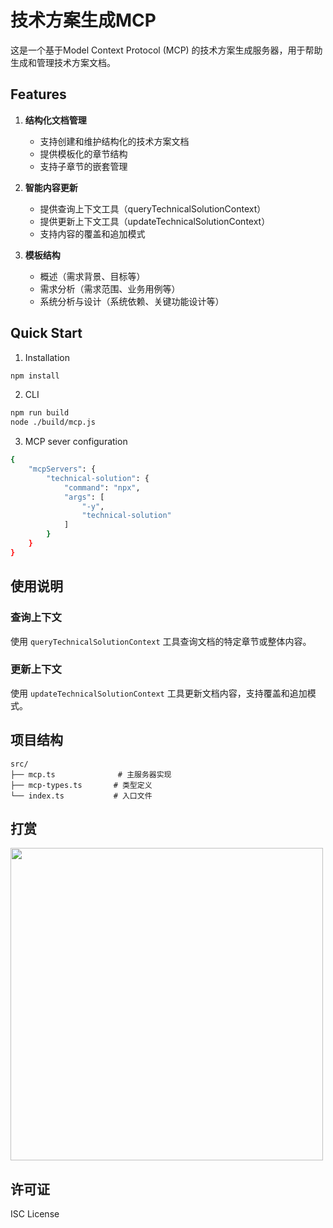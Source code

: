 # 技术方案生成MCP

这是一个基于Model Context Protocol (MCP) 的技术方案生成服务器，用于帮助生成和管理技术方案文档。

## Features

1. **结构化文档管理**
   - 支持创建和维护结构化的技术方案文档
   - 提供模板化的章节结构
   - 支持子章节的嵌套管理

2. **智能内容更新**
   - 提供查询上下文工具（queryTechnicalSolutionContext）
   - 提供更新上下文工具（updateTechnicalSolutionContext）
   - 支持内容的覆盖和追加模式

3. **模板结构**
   - 概述（需求背景、目标等）
   - 需求分析（需求范围、业务用例等）
   - 系统分析与设计（系统依赖、关键功能设计等）

## Quick Start 

1. Installation
```bash
npm install
```

2. CLI
```bash
npm run build
node ./build/mcp.js
```

3. MCP sever configuration
```bash
{
    "mcpServers": {
        "technical-solution": {
            "command": "npx",
            "args": [
                "-y",
                "technical-solution"
            ]
        }
    }
}
```

## 使用说明

### 查询上下文
使用 `queryTechnicalSolutionContext` 工具查询文档的特定章节或整体内容。

### 更新上下文
使用 `updateTechnicalSolutionContext` 工具更新文档内容，支持覆盖和追加模式。

## 项目结构

```
src/
├── mcp.ts              # 主服务器实现
├── mcp-types.ts       # 类型定义
└── index.ts           # 入口文件
```

## 打赏
<a href="https://afdian.com/item/5cc05126358f11f08b685254001e7c00">
  <img src="https://i.ibb.co/R4JvCq1n/image.jpg" width="500px">
</a>

## 许可证

ISC License
